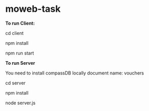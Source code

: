 # moweb-task

**To run Client:**

cd client

npm install

npm run start


**To run Server**

You need to install compassDB locally
document name: vouchers

cd server

npm install

node server.js
